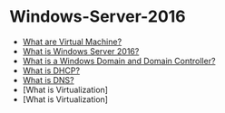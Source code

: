 # Windows-Server-2016

- [What are Virtual Machine?](https://github.com/earkevin11/Virtual-Machines)
- [What is Windows Server 2016?](https://github.com/earkevin11/What-is-Windows-Server-2016)
- [What is a Windows Domain and Domain Controller?](https://github.com/earkevin11/Windows-Domain-and-Domain-Controller)
- [What is DHCP?](https://github.com/earkevin11/DHCP)
- [What is DNS?](https://github.com/earkevin11/DNS)
- [What is Virtualization]
- [What is Virtualization]
